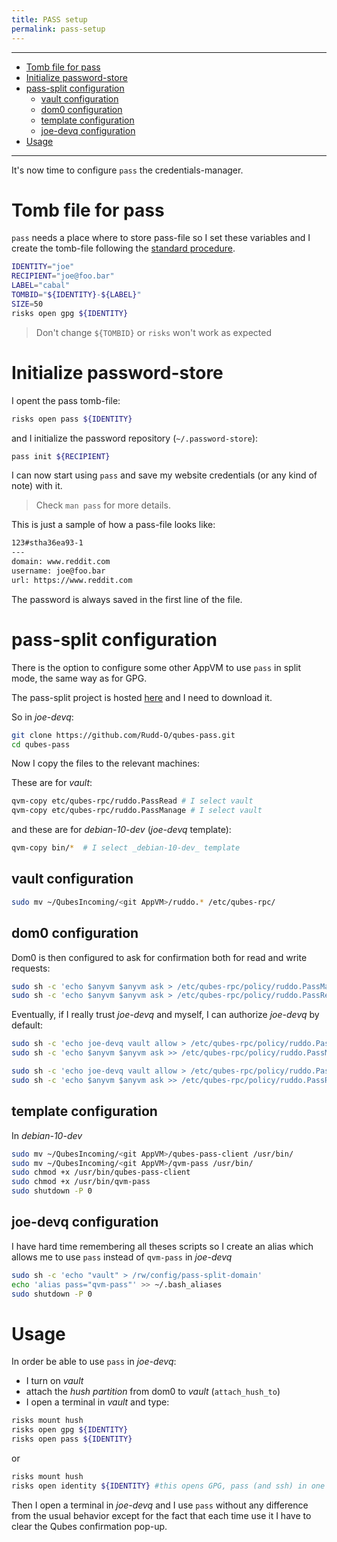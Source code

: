 ```yaml
---
title: PASS setup
permalink: pass-setup
---
```


---
<!-- TOC -->

- [Tomb file for pass](#tomb-file-for-pass)
- [Initialize password-store](#initialize-password-store)
- [pass-split configuration](#pass-split-configuration)
    - [vault configuration](#vault-configuration)
    - [dom0 configuration](#dom0-configuration)
    - [template configuration](#template-configuration)
    - [joe-devq configuration](#joe-devq-configuration)
- [Usage](#usage)

<!-- /TOC -->

---

It's now time to configure `pass` the credentials-manager.

# Tomb file for pass

`pass` needs a place where to store pass-file so I set these variables and I create the tomb-file following the [standard procedure](risks-workflow/tomb-file-howto).

``` bash
IDENTITY="joe"
RECIPIENT="joe@foo.bar"
LABEL="cabal"
TOMBID="${IDENTITY}-${LABEL}"
SIZE=50
risks open gpg ${IDENTITY}
```

> Don't change `${TOMBID}` or `risks` won't work as expected

# Initialize password-store

I opent the pass tomb-file:

``` bash
risks open pass ${IDENTITY}
```

and I initialize the password repository (`~/.password-store`):

``` bash
pass init ${RECIPIENT}
```

I can now start using `pass` and save my website credentials (or any kind of note) with it.

> Check `man pass` for more details.

This is just a sample of how a pass-file looks like:

``` bash
123#stha36ea93-1
---
domain: www.reddit.com
username: joe@foo.bar
url: https://www.reddit.com

```

The password is always saved in the first line of the file.

# pass-split configuration

There is the option to configure some other AppVM to use `pass` in split mode, the same way as for GPG.

The pass-split project is hosted [here](https://github.com/Rudd-O/qubes-pass) and I need to download it.

So in _joe-devq_:

``` bash
git clone https://github.com/Rudd-O/qubes-pass.git
cd qubes-pass
```
Now I copy the files to the relevant machines:

These are for _vault_:

``` bash
qvm-copy etc/qubes-rpc/ruddo.PassRead # I select vault
qvm-copy etc/qubes-rpc/ruddo.PassManage # I select vault
```

and these are for _debian-10-dev_ (_joe-devq_ template):

``` bash
qvm-copy bin/*  # I select _debian-10-dev_ template
```

## vault configuration

``` bash
sudo mv ~/QubesIncoming/<git AppVM>/ruddo.* /etc/qubes-rpc/
```

## dom0 configuration

Dom0 is then configured to ask for confirmation both for read and write requests:

``` bash
sudo sh -c 'echo $anyvm $anyvm ask > /etc/qubes-rpc/policy/ruddo.PassManage'
sudo sh -c 'echo $anyvm $anyvm ask > /etc/qubes-rpc/policy/ruddo.PassRead'
```

Eventually, if I really trust _joe-devq_ and myself, I can authorize _joe-devq_ by default:

``` bash
sudo sh -c 'echo joe-devq vault allow > /etc/qubes-rpc/policy/ruddo.PassManage'
sudo sh -c 'echo $anyvm $anyvm ask >> /etc/qubes-rpc/policy/ruddo.PassManage'

sudo sh -c 'echo joe-devq vault allow > /etc/qubes-rpc/policy/ruddo.PassRead'
sudo sh -c 'echo $anyvm $anyvm ask >> /etc/qubes-rpc/policy/ruddo.PassRead'

```

## template configuration

In _debian-10-dev_

``` bash
sudo mv ~/QubesIncoming/<git AppVM>/qubes-pass-client /usr/bin/
sudo mv ~/QubesIncoming/<git AppVM>/qvm-pass /usr/bin/
sudo chmod +x /usr/bin/qubes-pass-client
sudo chmod +x /usr/bin/qvm-pass
sudo shutdown -P 0
```

## joe-devq configuration

I have hard time remembering all theses scripts so I create an alias which allows me to use `pass` instead of `qvm-pass` in _joe-devq_

``` bash
sudo sh -c 'echo "vault" > /rw/config/pass-split-domain'
echo 'alias pass="qvm-pass"' >> ~/.bash_aliases
sudo shutdown -P 0
```

# Usage

In order be able to use `pass` in _joe-devq_:

* I turn on _vault_
* attach the _hush partition_ from dom0 to _vault_ (`attach_hush_to`)
* I open a terminal in _vault_ and type:

``` bash
risks mount hush
risks open gpg ${IDENTITY}
risks open pass ${IDENTITY}
```

or
``` bash
risks mount hush
risks open identity ${IDENTITY} #this opens GPG, pass (and ssh) in one shot
```

Then I open a terminal in _joe-devq_ and I use `pass` without any difference from the usual behavior except for the fact that each time use it I have to clear the Qubes confirmation pop-up.